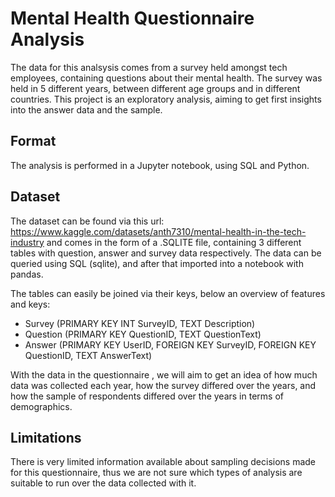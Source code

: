 
# Mental Health Questionnaire Analysis 

The data for this analsysis comes from a survey held amongst tech employees, containing questions about their mental health. 
The survey was held in 5 different years, between different age groups and in different countries. 
This project is an exploratory analysis, aiming to get first insights into the answer data and the sample. 

## Format

The analysis is performed in a Jupyter notebook, using SQL and Python.

## Dataset 

The dataset can be found via this url: https://www.kaggle.com/datasets/anth7310/mental-health-in-the-tech-industry 
and comes in the form of a .SQLITE file, containing 3 different tables with question, answer and survey data respectively.
The data can be queried using SQL (sqlite), and after that imported into a notebook with pandas.   

The tables can easily be joined via their keys, below an overview of features and keys: 

* Survey (PRIMARY KEY INT SurveyID, TEXT Description)
* Question (PRIMARY KEY QuestionID, TEXT QuestionText)
* Answer (PRIMARY KEY UserID, FOREIGN KEY SurveyID, FOREIGN KEY QuestionID, TEXT AnswerText)

With the data in the questionnaire , we will aim to get an idea of how much data was collected each year,
how the survey differed over the years, and how the sample of respondents differed over the years in terms of demographics. 

## Limitations

There is very limited information available about sampling decisions made for this questionnaire, thus we are not sure which 
types of analysis are suitable to run over the data collected with it. 

